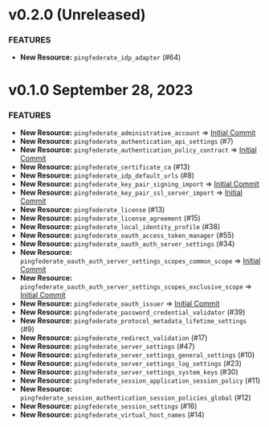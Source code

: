 # v0.2.0 (Unreleased)
### FEATURES
* **New Resource:** `pingfederate_idp_adapter` (#64)

# v0.1.0 September 28, 2023

### FEATURES
* **New Resource:** `pingfederate_administrative_account` => [Initial Commit](https://github.com/pingidentity/terraform-provider-pingfederate/commit/fe35b53aac7146d2a75eeb70f4e21aaf52995a96)
* **New Resource:** `pingfederate_authentication_api_settings` (#7)
* **New Resource:** `pingfederate_authentication_policy_contract` => [Initial Commit](https://github.com/pingidentity/terraform-provider-pingfederate/commit/fe35b53aac7146d2a75eeb70f4e21aaf52995a96)
* **New Resource:** `pingfederate_certificate_ca` (#13)
* **New Resource:** `pingfederate_idp_default_urls` (#8)
* **New Resource:** `pingfederate_key_pair_signing_import` => [Initial Commit](https://github.com/pingidentity/terraform-provider-pingfederate/commit/fe35b53aac7146d2a75eeb70f4e21aaf52995a96)
* **New Resource:** `pingfederate_key_pair_ssl_server_import` => [Initial Commit](https://github.com/pingidentity/terraform-provider-pingfederate/commit/fe35b53aac7146d2a75eeb70f4e21aaf52995a96)
* **New Resource:** `pingfederate_license` (#13)
* **New Resource:** `pingfederate_license_agreement` (#15)
* **New Resource:** `pingfederate_local_identity_profile` (#38)
* **New Resource:** `pingfederate_oauth_access_token_manager` (#55)
* **New Resource:** `pingfederate_oauth_auth_server_settings` (#34)
* **New Resource:** `pingfederate_oauth_auth_server_settings_scopes_common_scope` => [Initial Commit](https://github.com/pingidentity/terraform-provider-pingfederate/commit/fe35b53aac7146d2a75eeb70f4e21aaf52995a96)
* **New Resource:** `pingfederate_oauth_auth_server_settings_scopes_exclusive_scope` => [Initial Commit](https://github.com/pingidentity/terraform-provider-pingfederate/commit/fe35b53aac7146d2a75eeb70f4e21aaf52995a96)
* **New Resource:** `pingfederate_oauth_issuer` => [Initial Commit](https://github.com/pingidentity/terraform-provider-pingfederate/commit/fe35b53aac7146d2a75eeb70f4e21aaf52995a96)
* **New Resource:** `pingfederate_password_credential_validator` (#39)
* **New Resource:** `pingfederate_protocol_metadata_lifetime_settings` (#9)
* **New Resource:** `pingfederate_redirect_validation` (#17)
* **New Resource:** `pingfederate_server_settings` (#47)
* **New Resource:** `pingfederate_server_settings_general_settings` (#10)
* **New Resource:** `pingfederate_server_settings_log_settings` (#23)
* **New Resource:** `pingfederate_server_settings_system_keys` (#30)
* **New Resource:** `pingfederate_session_application_session_policy` (#11)
* **New Resource:** `pingfederate_session_authentication_session_policies_global` (#12)
* **New Resource:** `pingfederate_session_settings` (#16)
* **New Resource:** `pingfederate_virtual_host_names` (#14)

